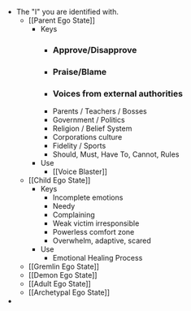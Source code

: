 - The "I" you are identified with.
	- [[Parent Ego State]]
		- Keys
			- ### Approve/Disapprove
			- ### Praise/Blame
			- ### Voices from external authorities
			- Parents / Teachers / Bosses
			- Government / Politics
			- Religion / Belief System
			- Corporations culture
			- Fidelity / Sports
			- Should, Must, Have To, Cannot, Rules
		- Use
			- [[Voice Blaster]]
	- [[Child Ego State]]
		- Keys
			- Incomplete emotions
			- Needy
			- Complaining
			- Weak victim irresponsible
			- Powerless comfort zone
			- Overwhelm, adaptive, scared
		- Use
			- Emotional Healing Process
	- [[Gremlin Ego State]]
	- [[Demon Ego State]]
	- [[Adult Ego State]]
	- [[Archetypal Ego State]]
-